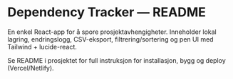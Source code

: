 # Dependency Tracker — README

En enkel React-app for å spore prosjektavhengigheter. Inneholder lokal lagring, endringslogg, CSV-eksport, filtrering/sortering og pen UI med Tailwind + lucide-react.

Se README i prosjektet for full instruksjon for installasjon, bygg og deploy (Vercel/Netlify).
